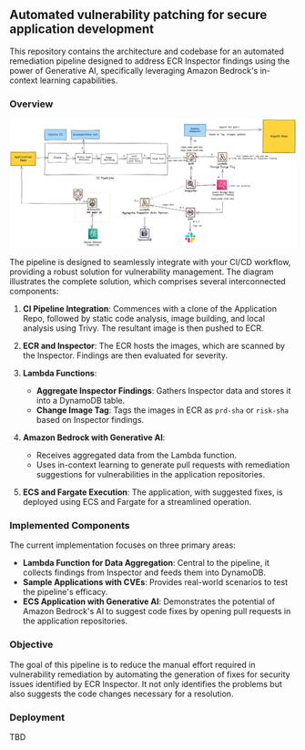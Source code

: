 ## Automated vulnerability patching for secure application development

This repository contains the architecture and codebase for an automated remediation pipeline designed to address ECR Inspector findings using the power of Generative AI, specifically leveraging Amazon Bedrock's in-context learning capabilities.

### Overview

![Architecture Diagram](images/architecture-diagram.png)

The pipeline is designed to seamlessly integrate with your CI/CD workflow, providing a robust solution for vulnerability management. The diagram illustrates the complete solution, which comprises several interconnected components:

1. **CI Pipeline Integration**: Commences with a clone of the Application Repo, followed by static code analysis, image building, and local analysis using Trivy. The resultant image is then pushed to ECR.

2. **ECR and Inspector**: The ECR hosts the images, which are scanned by the Inspector. Findings are then evaluated for severity.

3. **Lambda Functions**:
    - **Aggregate Inspector Findings**: Gathers Inspector data and stores it into a DynamoDB table.
    - **Change Image Tag**: Tags the images in ECR as `prd-sha` or `risk-sha` based on Inspector findings.

4. **Amazon Bedrock with Generative AI**:
    - Receives aggregated data from the Lambda function.
    - Uses in-context learning to generate pull requests with remediation suggestions for vulnerabilities in the application repositories.

5. **ECS and Fargate Execution**: The application, with suggested fixes, is deployed using ECS and Fargate for a streamlined operation.

### Implemented Components

The current implementation focuses on three primary areas:

- **Lambda Function for Data Aggregation**: Central to the pipeline, it collects findings from Inspector and feeds them into DynamoDB.
- **Sample Applications with CVEs**: Provides real-world scenarios to test the pipeline's efficacy.
- **ECS Application with Generative AI**: Demonstrates the potential of Amazon Bedrock's AI to suggest code fixes by opening pull requests in the application repositories.

### Objective

The goal of this pipeline is to reduce the manual effort required in vulnerability remediation by automating the generation of fixes for security issues identified by ECR Inspector. It not only identifies the problems but also suggests the code changes necessary for a resolution.

### Deployment

TBD
